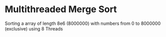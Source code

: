 # Multithreaded Merge Sort

Sorting a array of length 8e6 (8000000) with numbers from 0 to 8000000 (exclusive) using 8 Threads